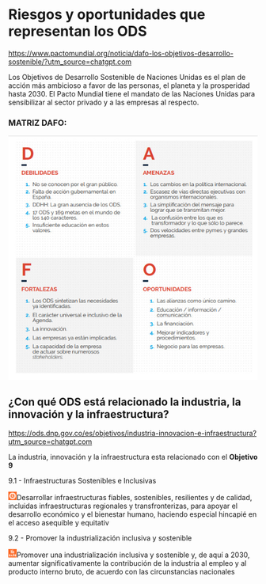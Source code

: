 # Riesgos y oportunidades que representan los ODS 

https://www.pactomundial.org/noticia/dafo-los-objetivos-desarrollo-sostenible/?utm_source=chatgpt.com

Los Objetivos de Desarrollo Sostenible de Naciones Unidas es el plan de acción más ambicioso a favor de las personas, el planeta y la prosperidad hasta 2030. El Pacto Mundial tiene el mandato de las Naciones Unidas para sensibilizar al sector privado y a las empresas al respecto.

### MATRIZ DAFO:

![dafo](img/dafo.jpg)



## ¿Con qué ODS está relacionado la industria, la innovación y la infraestructura?

https://ods.dnp.gov.co/es/objetivos/industria-innovacion-e-infraestructura?utm_source=chatgpt.com

La industria, innovación y la infraestructura esta relacionado con el **Objetivo 9**


9.1 - Infraestructuras Sostenibles e Inclusivas



<img src="/img/9.1.png" alt="9-1" width="17" height="17">Desarrollar infraestructuras fiables, sostenibles, resilientes y de calidad, incluidas infraestructuras regionales y transfronterizas, para apoyar el desarrollo económico y el bienestar humano, haciendo especial hincapié en el acceso asequible y equitativ

9.2 - Promover la industrialización inclusiva y sostenible

<img src="/img/9.2.png" alt="9-2" width="17" height="17">Promover una industrialización inclusiva y sostenible y, de aquí a 2030, aumentar significativamente la contribución de la industria al empleo y al producto interno bruto, de acuerdo con las circunstancias nacionales

